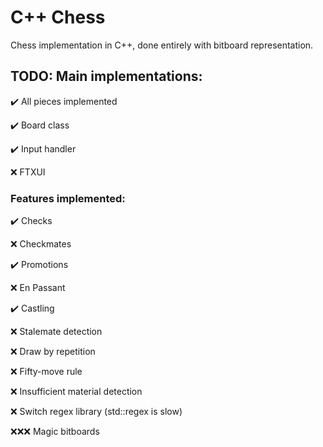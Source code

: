 # C++ Chess
Chess implementation in C++, done entirely with bitboard representation.

## TODO: Main implementations:
✔️ All pieces implemented

✔️ Board class

✔️ Input handler

❌ FTXUI

### Features implemented:
✔️ Checks

❌ Checkmates

✔️ Promotions

❌ En Passant

✔️ Castling

❌ Stalemate detection

❌ Draw by repetition

❌ Fifty-move rule

❌ Insufficient material detection

❌ Switch regex library (std::regex is slow)

❌❌❌ Magic bitboards